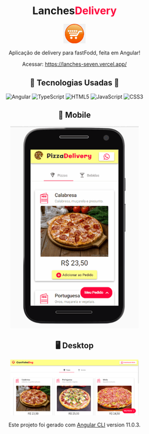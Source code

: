 <h1>
  <center>
    Lanches<span style="color: #ff033c">Delivery</span>
  </center>
</h1>

<center>
  <img src="./github/store.png" width="60"></img>

  <p>Aplicação de delivery para fastFodd, feita em Angular!</p>

  Acessar: <a href=" https://ridrirox.vercel.app"> https://lanches-seven.vercel.app/</a>


## :hammer: **Tecnologias Usadas** :wrench:
  ![Angular](https://img.shields.io/badge/-Angular-e00000?style=flat-square&logo=Angular)
  ![TypeScript](https://img.shields.io/badge/-TypeScript-black?style=flat-square&logo=typescript)
  ![HTML5](https://img.shields.io/badge/-HTML5-E34F26?style=flat-square&logo=html5&logoColor=white)
  ![JavaScript](https://img.shields.io/badge/-JavaScript-black?style=flat-square&logo=javascript)
  ![CSS3](https://img.shields.io/badge/-CSS3-1572B6?style=flat-square&logo=css3)

  ## :iphone: Mobile

  <img src="./github/interface.gif" width="350"></img>
  
  ## :desktop_computer: Desktop

  <img src="./github/lanches.png" width="350"></img>

  Este projeto foi gerado com [Angular CLI](https://github.com/angular/angular-cli) version 11.0.3.


</center>
